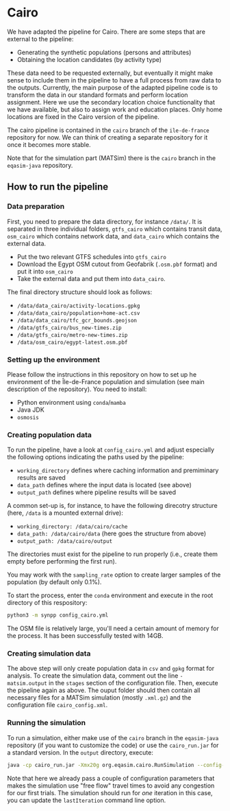 # Cairo

We have adapted the pipeline for Cairo. There are some steps that are external to the pipeline:

- Generating the synthetic populations (persons and attributes) 
- Obtaining the location candidates (by activity type)

These data need to be requested externally, but eventually it might make sense to include them in the pipeline to have a full process from raw data to the outputs. Currently, the main purpose of the adapted pipeline code is to transform the data in our standard formats and perform location assignment. Here we use the secondary location choice functionality that we have available, but also to assign work and education places. Only home locations are fixed in the Cairo version of the pipeline.

The cairo pipeline is contained in the `cairo` branch of the `ile-de-france` repository for now. We can think of creating a separate repository for it once it becomes more stable.

Note that for the simulation part (MATSim) there is the `cairo` branch in the `eqasim-java` repository.

## How to run the pipeline

### Data preparation

First, you need to prepare the data directory, for instance `/data/`. It is separated in three individual folders, `gtfs_cairo` which contains transit data, `osm_cairo` which contains network data, and `data_cairo` which contains the external data.

- Put the two relevant GTFS schedules into `gtfs_cairo`
- Download the Egypt OSM cutout from Geofabrik (`.osm.pbf` format) and put it into `osm_cairo`
- Take the external data and put them into `data_cairo`.

The final directory structure should look as follows:

- `/data/data_cairo/activity-locations.gpkg`
- `/data/data_cairo/population+home-act.csv`
- `/data/data_cairo/tfc_gcr_bounds.geojson`
- `/data/gtfs_cairo/bus_new-times.zip`
- `/data/gtfs_cairo/metro-new-times.zip`
- `/data/osm_cairo/egypt-latest.osm.pbf`

### Setting up the environment

Please follow the instructions in this repository on how to set up he environment of the Île-de-France population and simulation (see main description of the repository). You need to install:

- Python environment using `conda`/`mamba`
- Java JDK
- `osmosis`

### Creating population data

To run the pipeline, have a look at `config_cairo.yml` and adjust especially the following options indicating the paths used by the pipeline:

- `working_directory` defines where caching information and premiminary results are saved
- `data_path` defines where the input data is located (see above)
- `output_path` defines where pipeline results will be saved

A common set-up is, for instance, to have the following direcotry structure (here, `/data` is a mounted external drive):

- `working_directory: /data/cairo/cache`
- `data_path: /data/cairo/data` (here goes the structure from above)
- `output_path: /data/cairo/output`

The directories must exist for the pipeline to run properly (i.e., create them empty before performing the first run).

You may work with the `sampling_rate` option to create larger samples of the population (by default only 0.1%).

To start the process, enter the `conda` environment and execute in the root directory of this respository:

```bash
python3 -m synpp config_cairo.yml
```

The OSM file is relatively large, you'll need a certain amount of memory for the process. It has been successfully tested with 14GB.

### Creating simulation data

The above step will only create population data in `csv` and `gpkg` format for analysis. To create the simulation data, comment out the line `- matsim.output` in the `stages` section of the configuration file. Then, execute the pipeline again as above. The ouput folder should then contain all necessary files for a MATSim simulation (mostly `.xml.gz`) and the configuration file `cairo_config.xml`.

### Running the simulation

To run a simulation, either make use of the `cairo` branch in the `eqasim-java` repository (if you want to customize the code) or use the `cairo_run.jar` for a standard version. In the `output` directory, execute:

```bash
java -cp cairo_run.jar -Xmx20g org.eqasim.cairo.RunSimulation --config-path cairo_config.xml --config:controler.lastIteration 0 --config:global.numberOfThreads 12 --config:qsim.numberOfThreads 12 --config:qsim.flowCapacityFactor 1e9 --config:qsim.storageCapacityFactor 1e9
```

Note that here we already pass a couple of configuration parameters that makes the simulation use "free flow" travel times to avoid any congestion for our first trials. The simulation should run for *one* iteration in this case, you can update the `lastIteration` command line option.
